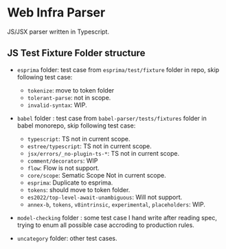 # Web Infra Parser
JS/JSX parser written in Typescript.

## JS Test Fixture Folder structure
- `esprima` folder: test case from `esprima/test/fixture` folder in repo, skip following test case:
    - `tokenize`: move to token folder
    - `tolerant-parse`: not in scope.
    - `invalid-syntax`: WIP.

- `babel` folder : test case from `babel-parser/tests/fixtures` folder in babel monorepo, skip following test case:
    - `typescript`: TS not in current scope.
    - `estree/typescript`: TS not in current scope.
    - `jsx/errors/_no-plugin-ts-*`: TS not in current scope.
    - `comment/decorators`: WIP
    - `flow`: Flow is not support.
    - `core/scope`: Sematic Scope Not in current scope.
    - `esprima`: Duplicate to esprima.
    - `tokens`: should move to token folder.
    - `es2022/top-level-await-unambiguous`: Will not support.
    - `annex-b`, `tokens`, `v8intrinsic`, `experimental`, `placeholders`: WIP.
- `model-checking` folder : some test case I hand write after reading spec, trying to enum all possible case accroding to production rules.
- `uncategory` folder: other test cases.